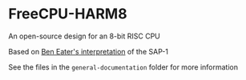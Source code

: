 # FreeCPU-HARM8
An open-source design for an 8-bit RISC CPU

Based on [Ben Eater's interpretation](https://eater.net/8bit/) of the SAP-1

See the files in the `general-documentation` folder for more information
